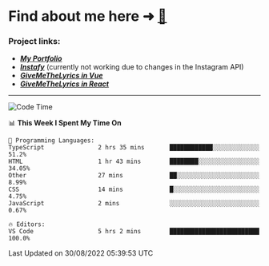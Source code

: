 # Find about me here ➜ [🧑](https://pauabella.dev)

### Project links:
- ***[My Portfolio](https://pauabella.dev)***
- ***[Instafy](https://instafy.me)*** (currently not working due to changes in the Instagram API)
- ***[GiveMeTheLyrics in Vue](https://lyrics.pauabella.dev)***
- ***[GiveMeTheLyrics in React](https://pauabella.dev/GiveMeTheLyrics)***

---
<!--START_SECTION:waka-->
![Code Time](http://img.shields.io/badge/Code%20Time-1%2C383%20hrs%2038%20mins-blue)

📊 **This Week I Spent My Time On** 

```text
💬 Programming Languages: 
TypeScript               2 hrs 35 mins       ████████████░░░░░░░░░░░░░   51.2% 
HTML                     1 hr 43 mins        ████████░░░░░░░░░░░░░░░░░   34.05% 
Other                    27 mins             ██░░░░░░░░░░░░░░░░░░░░░░░   8.99% 
CSS                      14 mins             █░░░░░░░░░░░░░░░░░░░░░░░░   4.75% 
JavaScript               2 mins              ░░░░░░░░░░░░░░░░░░░░░░░░░   0.67%

🔥 Editors: 
VS Code                  5 hrs 2 mins        █████████████████████████   100.0%

```


 Last Updated on 30/08/2022 05:39:53 UTC
<!--END_SECTION:waka-->
